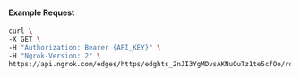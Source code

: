 <!-- Code generated for API Clients. DO NOT EDIT. -->

#### Example Request

```bash
curl \
-X GET \
-H "Authorization: Bearer {API_KEY}" \
-H "Ngrok-Version: 2" \
https://api.ngrok.com/edges/https/edghts_2nJI3YgMDvsAKNuOuTz1te5cfOo/routes/edghtsrt_2nJI3liowP6VJ6GrT6TGsz2miZo/oidc
```

